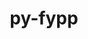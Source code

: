 ---
title: "py-fypp"
layout: cache
categories: [package, develop]
meta: {"compilers": ["gcc@=11.4.0"], "num_specs": 12, "num_specs_by_stack": {"e4s": 6, "e4s-neoverse-v2": 6, "root": 12}, "oss": ["ubuntu22.04"], "platforms": ["linux"], "stacks": ["e4s", "e4s-neoverse-v2", "root"], "targets": ["neoverse_v2", "x86_64_v3"], "versions": ["3.1"]}
spec_details: [{"compiler": "gcc@=11.4.0", "hash": "66buqrmffuuc3fwl2lhrjngi2wby2vow", "os": "ubuntu22.04", "platform": "linux", "size": "-", "stacks": ["e4s-neoverse-v2", "root"], "target": "neoverse_v2", "variants": ["build_system=python_pip"], "versions": ["3.1"]}, {"compiler": "gcc@=11.4.0", "hash": "6qiqi7ix4rvz7t4v227c3ap7dstm2twx", "os": "ubuntu22.04", "platform": "linux", "size": "-", "stacks": ["e4s", "root"], "target": "x86_64_v3", "variants": ["build_system=python_pip"], "versions": ["3.1"]}, {"compiler": "gcc@=11.4.0", "hash": "arcixaocraz4c76hokw3lhu4m7kfnze2", "os": "ubuntu22.04", "platform": "linux", "size": "-", "stacks": ["e4s-neoverse-v2", "root"], "target": "neoverse_v2", "variants": ["build_system=python_pip"], "versions": ["3.1"]}, {"compiler": "gcc@=11.4.0", "hash": "gzdbazvzgc6qsbqxjyccz4lgjllczbki", "os": "ubuntu22.04", "platform": "linux", "size": "-", "stacks": ["e4s-neoverse-v2", "root"], "target": "neoverse_v2", "variants": ["build_system=python_pip"], "versions": ["3.1"]}, {"compiler": "gcc@=11.4.0", "hash": "pa7utplcxhlzufzzoywohpyi6v6tbw76", "os": "ubuntu22.04", "platform": "linux", "size": "-", "stacks": ["e4s", "root"], "target": "x86_64_v3", "variants": ["build_system=python_pip"], "versions": ["3.1"]}, {"compiler": "gcc@=11.4.0", "hash": "qkkqdk76acwkp74iywnw6hskwcozxhda", "os": "ubuntu22.04", "platform": "linux", "size": "-", "stacks": ["e4s-neoverse-v2", "root"], "target": "neoverse_v2", "variants": ["build_system=python_pip"], "versions": ["3.1"]}, {"compiler": "gcc@=11.4.0", "hash": "qshsyvix5ojrq252vx53vbvzse7ssbvi", "os": "ubuntu22.04", "platform": "linux", "size": "-", "stacks": ["e4s-neoverse-v2", "root"], "target": "neoverse_v2", "variants": ["build_system=python_pip"], "versions": ["3.1"]}, {"compiler": "gcc@=11.4.0", "hash": "udks7akfwwrgjqehrggwnam3rxded7gm", "os": "ubuntu22.04", "platform": "linux", "size": "-", "stacks": ["e4s", "root"], "target": "x86_64_v3", "variants": ["build_system=python_pip"], "versions": ["3.1"]}, {"compiler": "gcc@=11.4.0", "hash": "v65dzkl2txyalyyzfpippqiq33qlnwyb", "os": "ubuntu22.04", "platform": "linux", "size": "-", "stacks": ["e4s", "root"], "target": "x86_64_v3", "variants": ["build_system=python_pip"], "versions": ["3.1"]}, {"compiler": "gcc@=11.4.0", "hash": "vlmnh35gxf4ptoaxzvrqtvzarjeptws7", "os": "ubuntu22.04", "platform": "linux", "size": "-", "stacks": ["e4s", "root"], "target": "x86_64_v3", "variants": ["build_system=python_pip"], "versions": ["3.1"]}, {"compiler": "gcc@=11.4.0", "hash": "wnhwxkaalbwcgtyxnaaweeetjrcbs2gx", "os": "ubuntu22.04", "platform": "linux", "size": "-", "stacks": ["e4s-neoverse-v2", "root"], "target": "neoverse_v2", "variants": ["build_system=python_pip"], "versions": ["3.1"]}, {"compiler": "gcc@=11.4.0", "hash": "z7czeojyrjkk2wrqzo6f4b3b5f6jirht", "os": "ubuntu22.04", "platform": "linux", "size": "-", "stacks": ["e4s", "root"], "target": "x86_64_v3", "variants": ["build_system=python_pip"], "versions": ["3.1"]}]
---